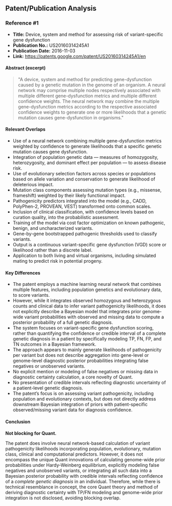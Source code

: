 ## Patent/Publication Analysis

### Reference #1

- **Title:** Device, system and method for assessing risk of variant-specific gene dysfunction
- **Publication No.:** US20160314245A1
- **Publication Date:** 2016-11-03
- **Link:** https://patents.google.com/patent/US20160314245A1/en

#### Abstract (excerpt)

> "A device, system and method for predicting gene-dysfunction caused by a genetic mutation in the genome of an organism. A neural network may comprise multiple nodes respectively associated with multiple different gene-dysfunction metrics and multiple different confidence weights. The neural network may combine the multiple gene-dysfunction metrics according to the respective associated confidence weights to generate one or more likelihoods that a genetic mutation causes gene-dysfunction in organisms."

#### Relevant Overlaps

- Use of a neural network combining multiple gene-dysfunction metrics weighted by confidence to generate likelihoods that a specific genetic mutation causes gene dysfunction.
- Integration of population genetic data — measures of homozygosity, heterozygosity, and dominant effect per population — to assess disease risk.
- Use of evolutionary selection factors across species or populations based on allele variation and conservation to generate likelihood of deleterious impact.
- Mutation class components assessing mutation types (e.g., missense, frameshift) weighted by their likely functional impact.
- Pathogenicity predictors integrated into the model (e.g., CADD, PolyPhen-2, PROVEAN, VEST) transformed onto common scales.
- Inclusion of clinical classification, with confidence levels based on curation quality, into the probabilistic assessment.
- Training of the model via cost factor optimization on known pathogenic, benign, and uncharacterized variants.
- Gene-by-gene bootstrapped pathogenic thresholds used to classify variants.
- Output is a continuous variant-specific gene dysfunction (VGD) score or likelihood rather than a discrete label.
- Application to both living and virtual organisms, including simulated mating to predict risk in potential progeny.

#### Key Differences

- The patent employs a machine learning neural network that combines multiple features, including population genetics and evolutionary data, to score variants.
- However, while it integrates observed homozygous and heterozygous counts and clinical data to infer variant pathogenicity likelihoods, it does not explicitly describe a Bayesian model that integrates prior genome-wide variant probabilities with observed and missing data to compute a posterior probability of a full genetic diagnosis.
- The system focuses on variant-specific gene dysfunction scoring, rather than quantifying the confidence or credible interval of a complete genetic diagnosis in a patient by specifically modeling TP, FN, FP, and TN outcomes in a Bayesian framework.
- The approach appears to mainly generate likelihoods of pathogenicity per variant but does not describe aggregation into gene-level or genome-level diagnostic posterior probabilities integrating false negatives or unobserved variants.
- No explicit mention or modeling of false negatives or missing data in diagnostic certainty calculation, a core novelty of Quant.
- No presentation of credible intervals reflecting diagnostic uncertainty of a patient-level genetic diagnosis.
- The patent’s focus is on assessing variant pathogenicity, including population and evolutionary contexts, but does not directly address downstream Bayesian integration of priors with patient-specific observed/missing variant data for diagnosis confidence.

#### Conclusion

**Not blocking for Quant.**

The patent does involve neural network-based calculation of variant pathogenicity likelihoods incorporating population, evolutionary, mutation class, clinical and computational predictors. However, it does not encompass the unique Quant innovations of calculating genome-wide prior probabilities under Hardy-Weinberg equilibrium, explicitly modeling false negatives and unobserved variants, or integrating all such data into a Bayesian posterior probability with credible intervals reflecting confidence of a *complete genetic diagnosis* in an individual. Therefore, while there is technical resemblance in concept, the core Quant theory and method of deriving diagnostic certainty with TP/FN modeling and genome-wide prior integration is not disclosed, avoiding blocking overlap.
